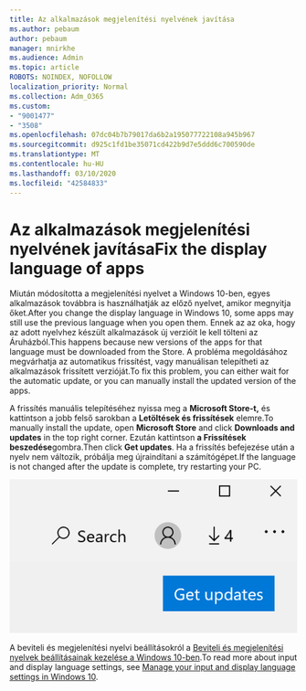 ```yaml
---
title: Az alkalmazások megjelenítési nyelvének javítása
ms.author: pebaum
author: pebaum
manager: mnirkhe
ms.audience: Admin
ms.topic: article
ROBOTS: NOINDEX, NOFOLLOW
localization_priority: Normal
ms.collection: Adm_O365
ms.custom:
- "9001477"
- "3508"
ms.openlocfilehash: 07dc04b7b79017da6b2a195077722108a945b967
ms.sourcegitcommit: d925c1fd1be35071cd422b9d7e5ddd6c700590de
ms.translationtype: MT
ms.contentlocale: hu-HU
ms.lasthandoff: 03/10/2020
ms.locfileid: "42584833"
---
```

# <a name="fix-the-display-language-of-apps"></a><span data-ttu-id="47386-102">Az alkalmazások megjelenítési nyelvének javítása</span><span class="sxs-lookup"><span data-stu-id="47386-102">Fix the display language of apps</span></span>

<span data-ttu-id="47386-103">Miután módosította a megjelenítési nyelvet a Windows 10-ben, egyes alkalmazások továbbra is használhatják az előző nyelvet, amikor megnyitja őket.</span><span class="sxs-lookup"><span data-stu-id="47386-103">After you change the display language in Windows 10, some apps may still use the previous language when you open them.</span></span> <span data-ttu-id="47386-104">Ennek az az oka, hogy az adott nyelvhez készült alkalmazások új verzióit le kell tölteni az Áruházból.</span><span class="sxs-lookup"><span data-stu-id="47386-104">This happens because new versions of the apps for that language must be downloaded from the Store.</span></span> <span data-ttu-id="47386-105">A probléma megoldásához megvárhatja az automatikus frissítést, vagy manuálisan telepítheti az alkalmazások frissített verzióját.</span><span class="sxs-lookup"><span data-stu-id="47386-105">To fix this problem, you can either wait for the automatic update, or you can manually install the updated version of the apps.</span></span>

<span data-ttu-id="47386-106">A frissítés manuális telepítéséhez nyissa meg a **Microsoft Store-t,** és kattintson a jobb felső sarokban a **Letöltések és frissítések** elemre.</span><span class="sxs-lookup"><span data-stu-id="47386-106">To manually install the update, open **Microsoft Store** and click **Downloads and updates** in the top right corner.</span></span> <span data-ttu-id="47386-107">Ezután kattintson **a Frissítések beszedése**gombra.</span><span class="sxs-lookup"><span data-stu-id="47386-107">Then click **Get updates**.</span></span> <span data-ttu-id="47386-108">Ha a frissítés befejezése után a nyelv nem változik, próbálja meg újraindítani a számítógépet.</span><span class="sxs-lookup"><span data-stu-id="47386-108">If the language is not changed after the update is complete, try restarting your PC.</span></span>

![Értesüljön a fejleményekről.](media/get-updates.png)

<span data-ttu-id="47386-110">A beviteli és megjelenítési nyelvi beállításokról a [Beviteli és megjelenítési nyelvek beállításainak kezelése a Windows 10-ben](https://support.microsoft.com/help/4027670/windows-10-add-and-switch-input-and-display-language-preferences).</span><span class="sxs-lookup"><span data-stu-id="47386-110">To read more about input and display language settings, see [Manage your input and display language settings in Windows 10](https://support.microsoft.com/help/4027670/windows-10-add-and-switch-input-and-display-language-preferences).</span></span>
